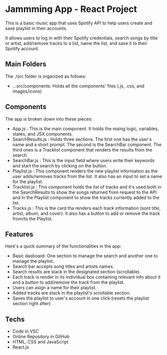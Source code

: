 # Jammming App - React Project

This is a basic music app that uses Spotify API to help users create and save playlist in their accounts.

It allows users to log in with their Spotify credentials, search songs by title or artist, add/remove tracks to a list, name the list, and save it to their Spotify account.

## Main Folders

The ./src folder is organized as follows:
+ ...src/components: Holds all the components' files (.js, .css, and images/icons)

## Components

The app is broken down into these pieces:

+ App.js : This is the main component. It holds the maing logic, variables, states, and JSX components.
+ SearchResults.js : Holds three sections. The first one has the user's name and a short prompt. The second is the SearchBar component. The third ones is a Tracklist component that renders the results from the search.
+ SearchBar.js : This is the input field where users write their keywords and start the search by clicking on the button.
+ Playlist.js : This component renders the new playlist information as the user adds/removes tracks from the list. It also has an input to set a name for the playlist.
+ Tracklist.js : This component holds the list of tracks and it's used both in the SearchResults to show the songs returned from request to the API and in the Playlist component to show the tracks currently added to the list.
+ Tracks.js : This is the card tha renders each track information (sont title, artist, album, and cover). It also has a button to add or remove the track from/to the Playlist.

## Features

Here's a quick summary of the functionalities in the app:

+ Basic dasboard: One section to manage the search and another one to manage the playlist.
+ Search bar accepts song titles and artists names.
+ Search results are stack in the designated section (scrollable).
+ Each track is render in its individual box containing relevant info about it and a button to add/remove the track from the playlist.
+ Users can asign a name for their playlist.
+ Added tracks are stack in the playlist's scrollable section.
+ Saves the playlist to user's account in one click (resets the playlist section right after)

## Techs

+ Code in VSC
+ Online Repository in GitHub
+ HTML, CSS and JavaScript
+ React.js

